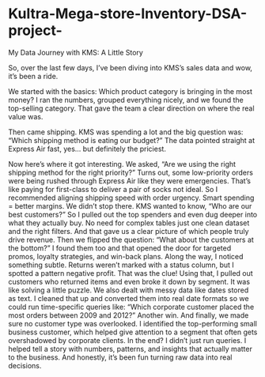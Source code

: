# Kultra-Mega-store-Inventory-DSA-project-
My Data Journey with KMS: A Little Story

So, over the last few days, I’ve been diving into KMS’s sales data and wow, it’s been a ride.

We started with the basics:
Which product category is bringing in the most money?
I ran the numbers, grouped everything nicely, and we found the top-selling category. That gave the team a clear direction on where the real value was.

Then came shipping.
KMS was spending a lot and the big question was:
“Which shipping method is eating our budget?”
The data pointed straight at Express Air fast, yes… but definitely the priciest.

Now here’s where it got interesting.
We asked, “Are we using the right shipping method for the right priority?”
Turns out, some low-priority orders were being rushed through Express Air like they were emergencies. That’s like paying for first-class to deliver a pair of socks not ideal.
So I recommended aligning shipping speed with order urgency.
Smart spending = better margins.
We didn’t stop there.
KMS wanted to know,
“Who are our best customers?”
So I pulled out the top spenders and even dug deeper into what they actually buy. No need for complex tables just one clean dataset and the right filters.
And that gave us a clear picture of which people truly drive revenue.
Then we flipped the question:
“What about the customers at the bottom?”
I found them too and that opened the door for targeted promos, loyalty strategies, and win-back plans.
Along the way, I noticed something subtle.
Returns weren’t marked with a status column, but I spotted a pattern negative profit. That was the clue!
Using that, I pulled out customers who returned items and even broke it down by segment.
It was like solving a little puzzle.
We also dealt with messy data like dates stored as text.
I cleaned that up and converted them into real date formats so we could run time-specific queries like:
“Which corporate customer placed the most orders between 2009 and 2012?”
Another win.
And finally, we made sure no customer type was overlooked.
I identified the top-performing small business customer, which helped give attention to a segment that often gets overshadowed by corporate clients.
In the end?
I didn’t just run queries. I helped tell a story with numbers, patterns, and insights that actually matter to the business.
And honestly, it’s been fun turning raw data into real decisions.
